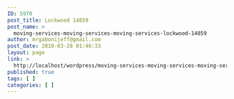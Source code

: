 ```yaml
---
ID: 5970
post_title: Lockwood 14859
post_name: >
  moving-services-moving-services-moving-services-lockwood-14859
author: mrgabonijeff@gmail.com
post_date: 2018-03-28 01:46:33
layout: page
link: >
  http://localhost/wordpress/moving-services-moving-services-moving-services-lockwood-14859/
published: true
tags: [ ]
categories: [ ]
---
```

